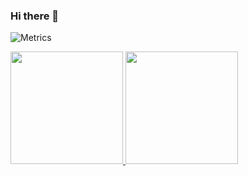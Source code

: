 ### Hi there 👋

<!--
**Helix002/Helix002** is a ✨ _special_ ✨ repository because its `README.md` (this file) appears on your GitHub profile.

Here are some ideas to get you started:

- 🔭 I’m currently working on ...
- 🌱 I’m currently learning ...
- 👯 I’m looking to collaborate on ...
- 🤔 I’m looking for help with ...
- 💬 Ask me about ...
- 📫 How to reach me: ...
- 😄 Pronouns: ...
- ⚡ Fun fact: ...
-->


<!-- Metrics统计信息 -->
![Metrics](https://metrics.lecoq.io/Helix002?template=classic&base=header%2C%20activity%2C%20community%2C%20repositories%2C%20metadata&base.indepth=false&base.hireable=false&base.skip=false&config.timezone=Asia%2FShanghai)

[<span><img src="https://github-readme-stats.vercel.app/api/top-langs/?username=Helix002&layout=compact" width=180 height=180/></span>
 <span><img src="https://github-readme-stats.vercel.app/api?username=Helix002&count_private=true&show_icons=true&theme=tokyonight" height=180/></span>](https://github.com/anuraghazra/github-readme-stats)
